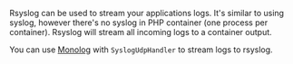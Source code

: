 Rsyslog can be used to stream your applications logs. It's similar to using syslog, however there's no syslog in PHP container (one process per container). Rsyslog will stream all incoming logs to a container output.

You can use [Monolog](https://packagist.org/packages/monolog/monolog) with `SyslogUdpHandler` to stream logs to rsyslog.